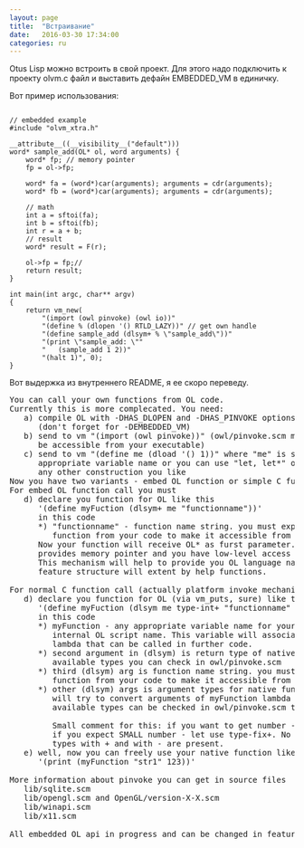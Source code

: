 ```yaml
---
layout: page
title:  "Встраивание"
date:   2016-03-30 17:34:00
categories: ru
---
```


   Otus Lisp можно встроить в свой проект. Для этого надо подключить к проекту olvm.c файл и выставить дефайн EMBEDDED_VM в единичку.

   Вот пример использования:
<pre><code data-language="ol">
// embedded example
#include "olvm_xtra.h"

__attribute__((__visibility__("default")))
word* sample_add(OL* ol, word arguments) {
	word* fp; // memory pointer
	fp = ol->fp;

	word* fa = (word*)car(arguments); arguments = cdr(arguments);
	word* fb = (word*)car(arguments); arguments = cdr(arguments);

	// math
	int a = sftoi(fa);
	int b = sftoi(fb);
	int r = a + b;
	// result
	word* result = F(r);

	ol->fp = fp;//
	return result;
}

int main(int argc, char** argv)
{
    return vm_new(
        "(import (owl pinvoke) (owl io))"
        "(define % (dlopen '() RTLD_LAZY))" // get own handle
        "(define sample_add (dlsym+ % \"sample_add\"))"
        "(print \"sample_add: \""
        "   (sample_add 1 2))"
        "(halt 1)", 0);
}
</code></pre>

   Вот выдержка из внутреннего README, я ее скоро переведу.

<pre>
You can call your own functions from OL code.
Currently this is more complecated. You need:
   a) compile OL with -DHAS_DLOPEN and -DHAS_PINVOKE options
      (don't forget for -DEMBEDDED_VM)
   b) send to vm "(import (owl pinvoke))" (owl/pinvoke.scm must
      be accessible from your executable)
   c) send to vm "(define me (dload '() 1))" where "me" is some
      appropriate variable name or you can use "let, let*" or
      any other construction you like
Now you have two variants - embed OL function or simple C function call.
For embed OL function call you must
   d) declare you function for OL like this
      '(define myFuction (dlsym+ me "functionname"))'
      in this code
      *) "functionname" - function name string. you must export this
         function from your code to make it accessible from OL
      Now your function will receive OL* as furst parameter. This structure
      provides memory pointer and you have low-level access to OL scructures.
      This mechanism will help to provide you OL language native extensions, in
      feature structure will extent by help functions.

For normal C function call (actually platform invoke mechanism) you must
   d) declare you function for OL (via vm_puts, sure) like this
      '(define myFuction (dlsym me type-int+ "functionname" type-string type-int+))'
      in this code
      *) myFunction - any appropriate variable name for your function
         internal OL script name. This variable will associated with
         lambda that can be called in further code.
      *) second argument in (dlsym) is return type of native function
         available types you can check in owl/pinvoke.scm
      *) third (dlsym) arg is function name string. you must export this
         function from your code to make it accessible from OL
      *) other (dlsym) args is argument types for native function, pinvoke
         will try to convert arguments of myFunction lambda to this type.
         available types can be checked in owl/pinvoke.scm too.

         Small comment for this: if you want to get number - let use type-int+,
         if you expect SMALL number - let use type-fix+. No differences between
         types with + and with - are present.
   e) well, now you can freely use your native function like this for example
      '(print (myFunction "str1" 123))'

More information about pinvoke you can get in source files
   lib/sqlite.scm
   lib/opengl.scm and OpenGL/version-X-X.scm
   lib/winapi.scm
   lib/x11.scm

All embedded OL api in progress and can be changed in feature.
</pre>